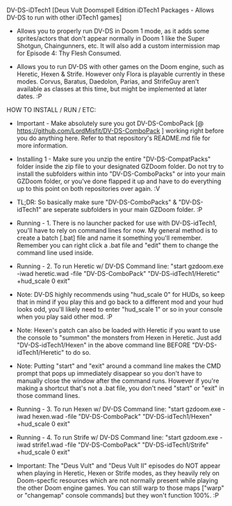 DV-DS-iDTech1 [Deus Vult Doomspell Edition iDTech1 Packages - Allows DV-DS to run with other iDTech1 games]

- Allows you to properly run DV-DS in Doom 1 mode, as it adds some sprites/actors that don't appear normally in Doom 1 like the Super Shotgun, Chaingunners, etc. It will also add a custom intermission map for Episode 4: Thy Flesh Consumed.

- Allows you to run DV-DS with other games on the Doom engine, such as Heretic, Hexen & Strife. However only Flora is playable currently in these modes. Corvus, Baratus, Daedolon, Parias, and StrifeGuy aren't available as classes at this time, but might be implemented at later dates. :P

HOW TO INSTALL / RUN / ETC:

 - Important - Make absolutely sure you got DV-DS-ComboPack [@ https://github.com/LordMisfit/DV-DS-ComboPack ] working right before you do anything here. Refer to that repository's README.md file for more information.

 - Installing 1 - Make sure you unzip the entire "DV-DS-CompatPacks" folder inside the zip file to your designated GZDoom folder. Do not try to install the subfolders within into "DV-DS-ComboPacks" or into your main GZDoom folder, or you've done flapped it up and have to do everything up to this point on both repositories over again. :V
 - TL;DR: So basically make sure "DV-DS-ComboPacks" & "DV-DS-idTech1" are seperate subfolders in your main GZDoom folder. :P

 - Running - 1. There is no launcher packed for use with DV-DS-idTech1, you'll have to rely on command lines for now. My general method is to create a batch [.bat] file and name it something you'll remember. Remember you can right click a .bat file and "edit" them to change the command line used inside.

 - Running - 2. To run Heretic w/ DV-DS Command line: "start gzdoom.exe -iwad heretic.wad -file "DV-DS-ComboPack" "DV-DS-idTech1/Heretic" +hud_scale 0 exit" 
 - Note: DV-DS highly recommends using "hud_scale 0" for HUDs, so keep that in mind if you play this and go back to a different mod and your hud looks odd, you'll likely need to enter "hud_scale 1" or so in your console when you play said other mod. :P
 - Note: Hexen's patch can also be loaded with Heretic if you want to use the console to "summon" the monsters from Hexen in Heretic. Just add "DV-DS-idTech1/Hexen" in the above command line BEFORE "DV-DS-idTech1/Heretic" to do so.
 - Note: Putting "start" and "exit" around a command line makes the CMD prompt that pops up immediately disappear so you don't have to manually close the window after the command runs. However if you're making a shortcut that's not a .bat file, you don't need "start" or "exit" in those command lines.

 - Running - 3. To run Hexen w/ DV-DS Command line: "start gzdoom.exe -iwad hexen.wad -file "DV-DS-ComboPack" "DV-DS-idTech1/Hexen" +hud_scale 0 exit" 

 - Running - 4. To run Strife w/ DV-DS Command line: "start gzdoom.exe -iwad strife1.wad -file "DV-DS-ComboPack" "DV-DS-idTech1/Strife" +hud_scale 0 exit" 

 - Important: The "Deus Vult" and "Deus Vult II" episodes do NOT appear when playing in Heretic, Hexen or Strife modes, as they heavily rely on Doom-specfic resources which are not normally present while playing the other Doom engine games. You can still warp to those maps ["warp" or "changemap" console commands] but they won't function 100%. :P
